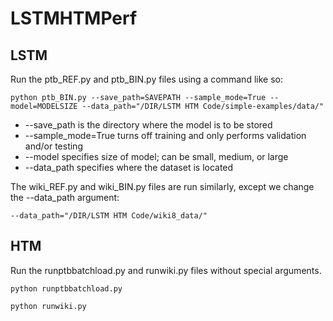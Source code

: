 # LSTMHTMPerf
## LSTM ##
Run the ptb_REF.py and ptb_BIN.py files using a command like so:
```
python ptb_BIN.py --save_path=SAVEPATH --sample_mode=True --model=MODELSIZE --data_path="/DIR/LSTM HTM Code/simple-examples/data/"
```
* --save_path is the directory where the model is to be stored
* --sample_mode=True turns off training and only performs validation and/or testing
* --model specifies size of model; can be small, medium, or large
* --data_path specifies where the dataset is located

The wiki_REF.py and wiki_BIN.py files are run similarly, except we change the --data_path argument:
```
--data_path="/DIR/LSTM HTM Code/wiki8_data/"
```

## HTM ##
Run the runptbbatchload.py and runwiki.py files without special arguments.
```
python runptbbatchload.py
```
```
python runwiki.py
```





